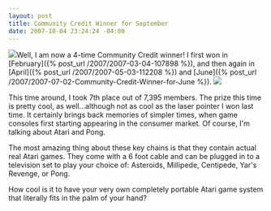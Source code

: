 ```yaml
---
layout: post
title: Community Credit Winner for September
date: 2007-10-04 23:24:24 -04:00
---
```


![](http://www.community-credit.com/images/prizes/atari-keychains.jpg)Well, I am now a 4-time Community Credit winner! I first won in [February]({% post_url /2007/2007-03-04-107898 %}), and then again in [April]({% post_url /2007/2007-05-03-112208 %}) and [June]({% post_url /2007/2007-07-02-Community-Credit-Winner-for-June %}). ![](http://www.thinkgeek.com/images/products/other/atari-joystick-closeup.jpg)

This time around, I took 7th place out of 7,395 members. The prize this time is pretty cool, as well...although not as cool as the laser pointer I won last time. It certainly brings back memories of simpler times, when game consoles first starting appearing in the consumer market. Of course, I'm talking about Atari and Pong.

The most amazing thing about these key chains is that they contain actual real Atari games. They come with a 6 foot cable and can be plugged in to a television set to play your choice of: Asteroids, Millipede, Centipede, Yar's Revenge, or Pong.

How cool is it to have your very own completely portable Atari game system that literally fits in the palm of your hand?
